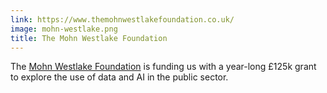 ```yaml
---
link: https://www.themohnwestlakefoundation.co.uk/
image: mohn-westlake.png
title: The Mohn Westlake Foundation
---
```

The [Mohn Westlake Foundation](https://www.themohnwestlakefoundation.co.uk/) is funding us with a year-long £125k grant to explore the use of data and AI in the public sector.
